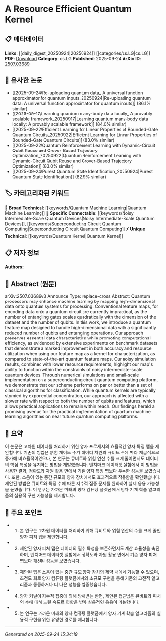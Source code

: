 <!-- KEYWORD_LINKING_METADATA:
{
  "processed_timestamp": "2025-09-24T15:34:19.184851",
  "vocabulary_version": "1.0",
  "selected_keywords": [
    "Quantum Kernel",
    "Quantum Machine Learning",
    "Noisy Intermediate-Scale Quantum Devices",
    "Superconducting Circuit Quantum Computing"
  ],
  "rejected_keywords": [],
  "similarity_scores": {
    "Quantum Kernel": 0.78,
    "Quantum Machine Learning": 0.72,
    "Noisy Intermediate-Scale Quantum Devices": 0.69,
    "Superconducting Circuit Quantum Computing": 0.71
  },
  "extraction_method": "AI_prompt_based",
  "budget_applied": true,
  "candidates_json": {
    "candidates": [
      {
        "surface": "Quantum Kernel",
        "canonical": "Quantum Kernel",
        "aliases": [
          "Quantum Feature Map"
        ],
        "category": "unique_technical",
        "rationale": "The concept of a Quantum Kernel is central to the paper and represents a novel approach to quantum machine learning.",
        "novelty_score": 0.75,
        "connectivity_score": 0.68,
        "specificity_score": 0.82,
        "link_intent_score": 0.78
      },
      {
        "surface": "Quantum Machine Learning",
        "canonical": "Quantum Machine Learning",
        "aliases": [
          "QML"
        ],
        "category": "broad_technical",
        "rationale": "Quantum Machine Learning is a broad technical area that connects the paper's focus with existing literature on quantum computing and machine learning.",
        "novelty_score": 0.45,
        "connectivity_score": 0.87,
        "specificity_score": 0.65,
        "link_intent_score": 0.72
      },
      {
        "surface": "Noisy Intermediate-Scale Quantum Devices",
        "canonical": "Noisy Intermediate-Scale Quantum Devices",
        "aliases": [
          "NISQ Devices"
        ],
        "category": "specific_connectable",
        "rationale": "NISQ Devices are a key platform for implementing the proposed quantum kernel, linking the paper to ongoing research in quantum hardware.",
        "novelty_score": 0.58,
        "connectivity_score": 0.75,
        "specificity_score": 0.78,
        "link_intent_score": 0.69
      },
      {
        "surface": "Superconducting Circuit Quantum Computing",
        "canonical": "Superconducting Circuit Quantum Computing",
        "aliases": [
          "Superconducting Quantum Computing"
        ],
        "category": "specific_connectable",
        "rationale": "This is a specific technology used in the paper's experiments, providing a link to research in superconducting quantum technologies.",
        "novelty_score": 0.61,
        "connectivity_score": 0.7,
        "specificity_score": 0.8,
        "link_intent_score": 0.71
      }
    ],
    "ban_list_suggestions": [
      "feature map",
      "entangling gates",
      "benchmark datasets"
    ]
  },
  "decisions": [
    {
      "candidate_surface": "Quantum Kernel",
      "resolved_canonical": "Quantum Kernel",
      "decision": "linked",
      "scores": {
        "novelty": 0.75,
        "connectivity": 0.68,
        "specificity": 0.82,
        "link_intent": 0.78
      }
    },
    {
      "candidate_surface": "Quantum Machine Learning",
      "resolved_canonical": "Quantum Machine Learning",
      "decision": "linked",
      "scores": {
        "novelty": 0.45,
        "connectivity": 0.87,
        "specificity": 0.65,
        "link_intent": 0.72
      }
    },
    {
      "candidate_surface": "Noisy Intermediate-Scale Quantum Devices",
      "resolved_canonical": "Noisy Intermediate-Scale Quantum Devices",
      "decision": "linked",
      "scores": {
        "novelty": 0.58,
        "connectivity": 0.75,
        "specificity": 0.78,
        "link_intent": 0.69
      }
    },
    {
      "candidate_surface": "Superconducting Circuit Quantum Computing",
      "resolved_canonical": "Superconducting Circuit Quantum Computing",
      "decision": "linked",
      "scores": {
        "novelty": 0.61,
        "connectivity": 0.7,
        "specificity": 0.8,
        "link_intent": 0.71
      }
    }
  ]
}
-->

# A Resource Efficient Quantum Kernel

## 📋 메타데이터

**Links**: [[daily_digest_20250924|20250924]] [[categories/cs.LG|cs.LG]]
**PDF**: [Download](https://arxiv.org/pdf/2507.03689.pdf)
**Category**: cs.LG
**Published**: 2025-09-24
**ArXiv ID**: [2507.03689](https://arxiv.org/abs/2507.03689)

## 🔗 유사한 논문
- [[2025-09-24/Re-uploading quantum data_ A universal function approximator for quantum inputs_20250924|Re-uploading quantum data: A universal function approximator for quantum inputs]] (86.1% similar)
- [[2025-09-17/Learning quantum many-body data locally_ A provably scalable framework_20250917|Learning quantum many-body data locally: A provably scalable framework]] (84.0% similar)
- [[2025-09-22/Efficient Learning for Linear Properties of Bounded-Gate Quantum Circuits_20250922|Efficient Learning for Linear Properties of Bounded-Gate Quantum Circuits]] (83.0% similar)
- [[2025-09-22/Quantum Reinforcement Learning with Dynamic-Circuit Qubit Reuse and Grover-Based Trajectory Optimization_20250922|Quantum Reinforcement Learning with Dynamic-Circuit Qubit Reuse and Grover-Based Trajectory Optimization]] (83.0% similar)
- [[2025-09-24/Purest Quantum State Identification_20250924|Purest Quantum State Identification]] (82.9% similar)

## 🏷️ 카테고리화된 키워드
**🧠 Broad Technical**: [[keywords/Quantum Machine Learning|Quantum Machine Learning]]
**🔗 Specific Connectable**: [[keywords/Noisy Intermediate-Scale Quantum Devices|Noisy Intermediate-Scale Quantum Devices]], [[keywords/Superconducting Circuit Quantum Computing|Superconducting Circuit Quantum Computing]]
**⚡ Unique Technical**: [[keywords/Quantum Kernel|Quantum Kernel]]

## 📋 저자 정보

**Authors:** 

## 📄 Abstract (원문)

arXiv:2507.03689v3 Announce Type: replace-cross 
Abstract: Quantum processors may enhance machine learning by mapping high-dimensional data onto quantum systems for processing. Conventional feature maps, for encoding data onto a quantum circuit are currently impractical, as the number of entangling gates scales quadratically with the dimension of the dataset and the number of qubits. In this work, we introduce a quantum feature map designed to handle high-dimensional data with a significantly reduced number of qubits and entangling operations. Our approach preserves essential data characteristics while promoting computational efficiency, as evidenced by extensive experiments on benchmark datasets that demonstrate a marked improvement in both accuracy and resource utilization when using our feature map as a kernel for characterization, as compared to state-of-the-art quantum feature maps. Our noisy simulation results, combined with lower resource requirements, highlight our map's ability to function within the constraints of noisy intermediate-scale quantum devices. Through numerical simulations and small-scale implementation on a superconducting circuit quantum computing platform, we demonstrate that our scheme performs on par or better than a set of classical algorithms for classification. While quantum kernels are typically stymied by exponential concentration, our approach is affected with a slower rate with respect to both the number of qubits and features, which allows practical applications to remain within reach. Our findings herald a promising avenue for the practical implementation of quantum machine learning algorithms on near future quantum computing platforms.

## 📝 요약

이 논문은 고차원 데이터를 처리하기 위한 양자 프로세서의 효율적인 양자 특징 맵을 제안합니다. 기존의 방법은 얽힘 게이트 수가 데이터 차원과 큐비트 수에 따라 제곱적으로 증가해 비효율적이었으나, 본 연구는 큐비트와 얽힘 연산 수를 크게 줄이면서도 데이터의 핵심 특성을 유지하는 방법을 개발했습니다. 벤치마크 데이터셋 실험에서 이 방법을 사용한 결과, 정확도와 자원 활용 면에서 기존 양자 특징 맵보다 우수한 성능을 보였습니다. 또한, 소음이 있는 중간 규모의 양자 장치에서도 효과적으로 작동함을 확인했습니다. 제안된 방법은 큐비트와 특징 수에 따른 지수적 집중 문제를 완화하여 실제 응용 가능성을 높였습니다. 이 연구는 가까운 미래의 양자 컴퓨팅 플랫폼에서 양자 기계 학습 알고리즘의 실용적 구현 가능성을 제시합니다.

## 🎯 주요 포인트

- 1. 본 연구는 고차원 데이터를 처리하기 위해 큐비트와 얽힘 연산의 수를 크게 줄인 양자 피처 맵을 제안합니다.
- 2. 제안된 양자 피처 맵은 데이터의 필수 특성을 보존하면서도 계산 효율성을 촉진하며, 벤치마크 데이터셋 실험에서 정확도와 자원 활용 면에서 기존 양자 피처 맵보다 개선된 성능을 보였습니다.
- 3. 제안된 맵은 소음이 있는 중간 규모 양자 장치의 제약 내에서 기능할 수 있으며, 초전도 회로 양자 컴퓨팅 플랫폼에서의 소규모 구현을 통해 기존의 고전적 알고리즘과 동등하거나 더 나은 성능을 입증했습니다.
- 4. 양자 커널이 지수적 집중에 의해 방해받는 반면, 제안된 접근법은 큐비트와 피처의 수에 대해 느린 속도로 영향을 받아 실용적인 응용이 가능합니다.
- 5. 본 연구는 가까운 미래의 양자 컴퓨팅 플랫폼에서 양자 기계 학습 알고리즘의 실용적 구현을 위한 유망한 경로를 제시합니다.


---

*Generated on 2025-09-24 15:34:19*